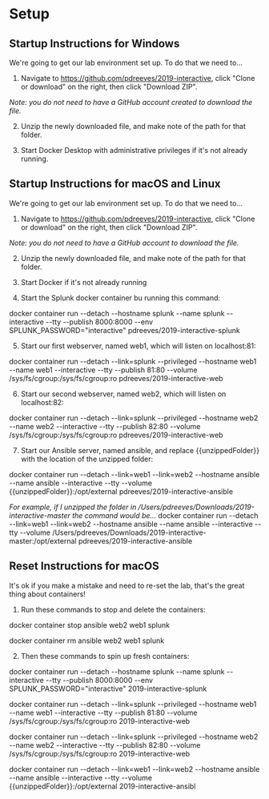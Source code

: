 # Setup

## Startup Instructions for Windows

We're going to get our lab environment set up.  To do that we need to...
1. Navigate to https://github.com/pdreeves/2019-interactive, click "Clone or download" on the right, then click "Download ZIP".

  _Note: you do not need to have a GitHub account created to download the file._

2. Unzip the newly downloaded file, and make note of the path for that folder.

3. Start Docker Desktop with administrative privileges if it's not already running.

## Startup Instructions for macOS and Linux
We're going to get our lab environment set up.  To do that we need to...
1. Navigate to https://github.com/pdreeves/2019-interactive, click "Clone or download" on the right, then click "Download ZIP".

  _Note: you do not need to have a GitHub account to download the file._

2. Unzip the newly downloaded file, and make note of the path for that folder.

3. Start Docker if it's not already running

4. Start the Splunk docker container bu running this command:

  docker container run --detach --hostname splunk --name splunk --interactive --tty --publish 8000:8000 --env SPLUNK_PASSWORD="interactive" pdreeves/2019-interactive-splunk

5. Start our first webserver, named web1, which will listen on localhost:81:

  docker container run --detach --link=splunk --privileged --hostname web1 --name web1 --interactive --tty --publish 81:80 --volume /sys/fs/cgroup:/sys/fs/cgroup:ro pdreeves/2019-interactive-web

6. Start our second webserver, named web2, which will listen on localhost:82:

  docker container run --detach --link=splunk --privileged --hostname web2 --name web2 --interactive --tty --publish 82:80 --volume /sys/fs/cgroup:/sys/fs/cgroup:ro pdreeves/2019-interactive-web

7. Start our Ansible server, named ansible, and replace {{unzippedFolder}} with the location of the unzipped folder:

  docker container run --detach --link=web1 --link=web2 --hostname ansible --name ansible --interactive --tty  --volume {{unzippedFolder}}:/opt/external pdreeves/2019-interactive-ansible

  _For example, if I unzipped the folder in /Users/pdreeves/Downloads/2019-interactive-master the command would be..._
  docker container run --detach --link=web1 --link=web2 --hostname ansible --name ansible --interactive --tty  --volume /Users/pdreeves/Downloads/2019-interactive-master:/opt/external pdreeves/2019-interactive-ansible


## Reset Instructions for macOS
It's ok if you make a mistake and need to re-set the lab, that's the great thing about containers!

1. Run these commands to stop and delete the containers:

  docker container stop ansible web2 web1 splunk

  docker container rm ansible web2 web1 splunk

2. Then these commands to spin up fresh containers:

  docker container run --detach --hostname splunk --name splunk --interactive --tty --publish 8000:8000 --env SPLUNK_PASSWORD="interactive" 2019-interactive-splunk

  docker container run --detach --link=splunk --privileged --hostname web1 --name web1 --interactive --tty --publish 81:80 --volume /sys/fs/cgroup:/sys/fs/cgroup:ro 2019-interactive-web

  docker container run --detach --link=splunk --privileged --hostname web2 --name web2 --interactive --tty --publish 82:80 --volume /sys/fs/cgroup:/sys/fs/cgroup:ro 2019-interactive-web

  docker container run --detach --link=web1 --link=web2 --hostname ansible --name ansible --interactive --tty  --volume {{unzippedFolder}}:/opt/external 2019-interactive-ansibl
